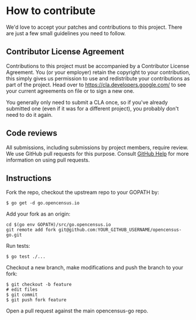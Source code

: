 # How to contribute

We'd love to accept your patches and contributions to this project. There are
just a few small guidelines you need to follow.

## Contributor License Agreement

Contributions to this project must be accompanied by a Contributor License
Agreement. You (or your employer) retain the copyright to your contribution,
this simply gives us permission to use and redistribute your contributions as
part of the project. Head over to <https://cla.developers.google.com/> to see
your current agreements on file or to sign a new one.

You generally only need to submit a CLA once, so if you've already submitted one
(even if it was for a different project), you probably don't need to do it
again.

## Code reviews

All submissions, including submissions by project members, require review. We
use GitHub pull requests for this purpose. Consult [GitHub Help] for more
information on using pull requests.

[GitHub Help]: https://help.github.com/articles/about-pull-requests/

## Instructions

Fork the repo, checkout the upstream repo to your GOPATH by:

```
$ go get -d go.opencensus.io
```

Add your fork as an origin:

```
cd $(go env GOPATH)/src/go.opencensus.io
git remote add fork git@github.com:YOUR_GITHUB_USERNAME/opencensus-go.git
```

Run tests:

```
$ go test ./...
```

Checkout a new branch, make modifications and push the branch to your fork:

```
$ git checkout -b feature
# edit files
$ git commit
$ git push fork feature
```

Open a pull request against the main opencensus-go repo.
